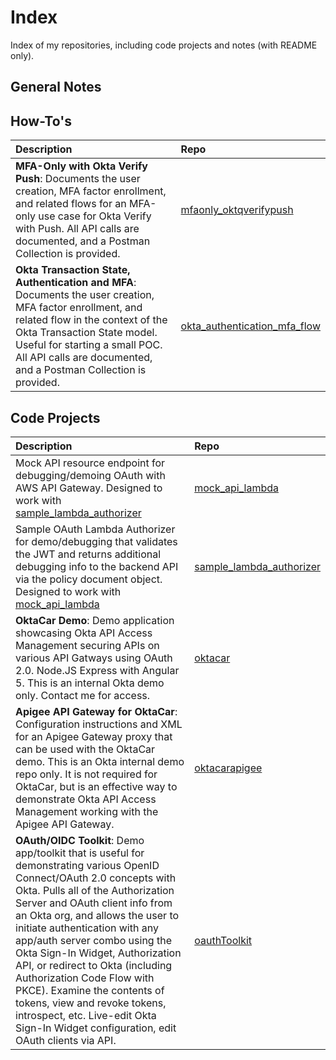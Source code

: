 # Index
Index of my repositories, including code projects and notes (with README only).
## General Notes
## How-To's

| Description                           | Repo   |
| :--------- | :-------| 
| __MFA-Only with Okta Verify Push__: Documents the user creation, MFA factor enrollment, and related flows for an MFA-only use case for Okta Verify with Push. All API calls are documented, and a Postman Collection is provided. | [mfaonly_oktqverifypush](https://github.com/bgarlow/mfaonly_oktaverifypush) |
 __Okta Transaction State, Authentication and MFA__: Documents the user creation, MFA factor enrollment, and related flow in the context of the Okta Transaction State model. Useful for starting a small POC. All API calls are documented, and a Postman Collection is provided. | [okta_authentication_mfa_flow](https://github.com/bgarlow/okta_authentication_mfa_flow) |

## Code Projects 

| Description                           | Repo   |
| :--------- | :------- |
| Mock API resource endpoint for debugging/demoing OAuth with AWS API Gateway. Designed to work with [sample_lambda_authorizer](https://github.com/bgarlow/sample_lambda_authorizer) | [mock_api_lambda](https://github.com/bgarlow/mock_api_lambda)| 
| Sample OAuth Lambda Authorizer for demo/debugging that validates the JWT and returns additional debugging info to the backend API via the policy document object. Designed to work with [mock_api_lambda](https://github.com/bgarlow/mock_api_lambda)            | [sample_lambda_authorizer](https://github.com/bgarlow/sample_lambda_authorizer)|
|__OktaCar Demo__: Demo application showcasing Okta API Access Management securing APIs on various API Gatways using OAuth 2.0. Node.JS Express with Angular 5. This is an internal Okta demo only. Contact me for access.| [oktacar](https://github.com/bgarlow/oktacar)|
|__Apigee API Gateway for OktaCar__: Configuration instructions and XML for an Apigee Gateway proxy that can be used with the OktaCar demo. This is an Okta internal demo repo only. It is not required for OktaCar, but is an effective way to demonstrate Okta API Access Management working with the Apigee API Gateway. | [oktacarapigee](https://github.com/bgarlow/oktacarapigee) |
|__OAuth/OIDC Toolkit__: Demo app/toolkit that is useful for demonstrating various OpenID Connect/OAuth 2.0 concepts with Okta. Pulls all of the Authorization Server and OAuth client info from an Okta org, and allows the user to initiate authentication with any app/auth server combo using the Okta Sign-In Widget, Authorization API, or redirect to Okta (including Authorization Code Flow with PKCE). Examine the contents of tokens, view and revoke tokens, introspect, etc. Live-edit Okta Sign-In Widget configuration, edit OAuth clients via API. | [oauthToolkit](https://github.com/bgarlow/oauthToolkit) |